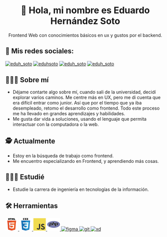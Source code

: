<h1 align="center">👋 Hola, mi nombre es Eduardo Hernández Soto </h1>
<p align="center">Frontend Web con conocimientos básicos en ux y gustos por el backend. </p>

## 📱 Mis redes sociales:
<p align="left">
<a href="https://twitter.com/eduh_soto" target="blank"><img align="center" src="https://raw.githubusercontent.com/rahuldkjain/github-profile-readme-generator/master/src/images/icons/Social/twitter.svg" alt="eduh_soto" height="30" width="40" /></a>
<a href ="https://linkedin.com/in/eduhsoto" target="blank"><img align="center" src="https://raw.githubusercontent.com/rahuldkjain/github-profile-readme-generator/master/src/images/icons/Social/linked-in-alt.svg" alt="eduhsoto" height="30" width="40" /></a >
<a href ="https://www.behance.net/eduh_soto" target="blank"><img align="center" src="https://raw.githubusercontent.com/rahuldkjain/github-profile-readme-generator/master/src/images/icons/Social/behance.svg" alt="eduh_soto" height="30" width="40" /></a>
<a href="https://medium.com/eduh_soto" target="blank"><img align="center" src="https://raw.githubusercontent.com/rahuldkjain/github-profile-readme-generator/master/src/images/icons/Social/medium.svg" alt="eduh_soto" height="30" width="40" /></a>
</p>

## 👨🏻‍💻 Sobre mí
- Déjame contarte algo sobre mí, cuando sali de la universidad, decidí explorar varios caminos. Me centre más en UX, pero me di cuenta que 
era difícil entrar como junior. Así que por el tiempo que ya iba desempleado, retomo el desarrollo como frontend. Todo este proceso me ha llevado en grandes aprendizajes
y habilidades. 
- Me gusta dar vida a soluciones, usando el lenguaje que permita interactuar con la computadora o la web.

## 🕵️ Actualmente
- Estoy en la búsqueda de trabajo como frontend. 
- Me encuentro especializando en Frontend, y aprendiendo más cosas.

## 👨🏻‍🎓 Estudié 
- Estudie la carrera de ingeniería en tecnologías de la información.

## 🛠️ Herramientas
<p align="left"> 
<a href="https://www.w3.org/html/" target="_blank" rel="noreferrer"> <img src="https://raw.githubusercontent.com/devicons/devicon/master/icons/html5/html5-original-wordmark.svg" alt="html5" width="40" height="40"/> </a>
<a href="https://www.w3schools.com/css/" target="_blank" rel="noreferrer"> <img src="https://raw.githubusercontent.com/devicons/devicon/master/icons/css3/css3-original-wordmark.svg" alt="css3" width="40" height="40"/> </a> 
<a href="https://developer.mozilla.org/en-US/docs/Web/JavaScript" target="_blank" rel="noreferrer"> <img src="https://raw.githubusercontent.com/devicons/devicon/master/icons/javascript/javascript-original.svg" alt="javascript" width="40" height="40"/> </a> 
<a href="https://www.php.net" target="_blank" rel="noreferrer"> <img src="https://raw.githubusercontent.com/devicons/devicon/master/icons/php/php-original.svg" alt="php" width="40" height="40"/> </a> 
<a href="https://www.figma.com/" target="_blank" rel="noreferrer"> <img src="https://www.vectorlogo.zone/logos/figma/figma-icon.svg" alt="figma" width="40" height="40"/> </a> 
<a href="https://git-scm.com/" target="_blank" rel="noreferrer"> <img src="https://www.vectorlogo.zone/logos/git-scm/git-scm-icon.svg" alt="git" width="40" height="40"/> </a> 
<a href="https://www.adobe.com/products/xd.html" target="_blank" rel="noreferrer"> <img src="https://cdn.worldvectorlogo.com/logos/adobe-xd.svg" alt="xd" width="40" height="40"/> </a> </p>

<!---
eduhsoto/eduhsoto is a ✨ special ✨ repository because its `README.md` (this file) appears on your GitHub profile.
You can click the Preview link to take a look at your changes.
--->
